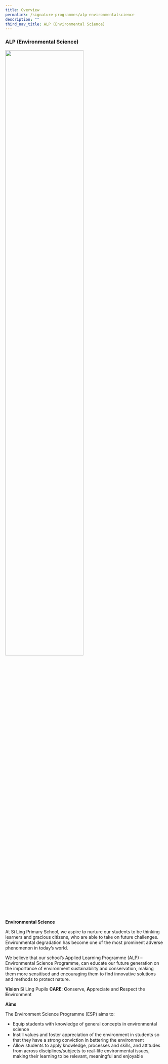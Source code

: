 ```yaml
---
title: Overview
permalink: /signature-programmes/alp-environmentalscience
description: ""
third_nav_title: ALP (Environmental Science)
---
```

### ALP (Environmental Science)

<img src="/images/alp1.png" 
     style="width:70%">
		 
**Environmental Science**

At Si Ling Primary School, we aspire to nurture our students to be thinking learners and gracious citizens, who are able to take on future challenges. Environmental degradation has become one of the most prominent adverse phenomenon in today’s world.  
  
We believe that our school’s Applied Learning Programme (ALP) – Environmental Science Programme, can educate our future generation on the importance of environment sustainability and conservation, making them more sensitised and encouraging them to find innovative solutions and methods to protect nature.

**Vision**
Si Ling Pupils **CARE**: **C**onserve, **A**ppreciate and **R**espect the **E**nvironment


**Aims**

The Environment Science Programme (ESP) aims to:  
  

*   Equip students with knowledge of general concepts in environmental science 
*   Instill values and foster appreciation of the environment in students so that they have a strong conviction in bettering the environment 
*   Allow students to apply knowledge, processes and skills, and attitudes from across disciplines/subjects to real-life environmental issues, making their learning to be relevant, meaningful and enjoyable